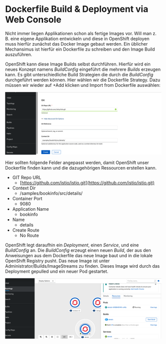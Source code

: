 # Dockerfile Build & Deployment via Web Console

Nicht immer liegen Applikationen schon als fertige Images vor. Will man z. B. eine eigene Applikation entwickeln und diese in OpenShift deployen muss hierfür zunächst das Docker Image gebaut werden. Ein üblicher Mechansimus ist hierfür ein Dockerfile zu schreiben und den Image Build auszuführen. 

OpenShift kann diese Image Builds selbst durchführen. Hierfür wird ein neues Konzept namens _BuildConfig_ eingeführt die mehrere _Builds_ erzeugen kann. Es gibt unterschiedliche Build Strategien die durch die _BuildConfig_ durchgeführt werden können. Hier wählen wir die Dockerfile Strategy. Dazu müssen wir wieder auf +Add klicken und Import from Dockerfile auswählen:

![](../../../.gitbook/assets/screenshot-2020-09-14-at-13.43.19.png)

Hier sollten folgende Felder angepasst werden, damit OpenShift unser Dockerfile finden kann und die dazugehörigen Ressourcen erstellen kann.

* GIT Repo URL
  * [https://github.com/istio/istio.git](https://github.com/istio/istio.git)
* Context Dir
  * /samples/bookinfo/src/details/
* Container Port
  * 9080
* Application Name
  * bookinfo
* Name
  * details
* Create Route
  * No Route

OpenShift legt daraufhin ein _Deployment_, einen _Service_, und eine _BuildConfig_ an. Die _BuildConfig_ erzeugt einen neuen _Build_, der aus den Anweisungen aus dem Dockerfile das neue Image baut und in die lokale OpenShift Registry pusht. Das neue Image ist unter Administrator/Builds/ImageStreams zu finden. Dieses Image wird durch das Deployment gepulled und ein neuer Pod gestartet.

![](../../../.gitbook/assets/screenshot-2020-09-14-at-13.47.57.png)

 

